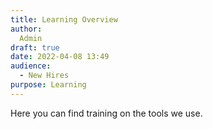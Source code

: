 ```yaml
---
title: Learning Overview
author:
  Admin
draft: true
date: 2022-04-08 13:49
audience:
  - New Hires
purpose: Learning
---
```


Here you can find training on the tools we use. 
